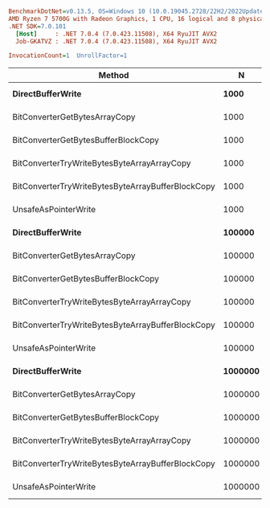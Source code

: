 ``` ini

BenchmarkDotNet=v0.13.5, OS=Windows 10 (10.0.19045.2728/22H2/2022Update)
AMD Ryzen 7 5700G with Radeon Graphics, 1 CPU, 16 logical and 8 physical cores
.NET SDK=7.0.101
  [Host]     : .NET 7.0.4 (7.0.423.11508), X64 RyuJIT AVX2
  Job-GKATVZ : .NET 7.0.4 (7.0.423.11508), X64 RyuJIT AVX2

InvocationCount=1  UnrollFactor=1  

```
|                                            Method |       N |         Mean |       Error |      StdDev |      Gen0 |   Allocated |
|-------------------------------------------------- |-------- |-------------:|------------:|------------:|----------:|------------:|
|                                 **DirectBufferWrite** |    **1000** |     **492.4 μs** |     **3.47 μs** |     **2.71 μs** |         **-** |   **173.08 KB** |
|                     BitConverterGetBytesArrayCopy |    1000 |     498.4 μs |     4.57 μs |     3.82 μs |         - |   173.08 KB |
|               BitConverterGetBytesBufferBlockCopy |    1000 |     492.3 μs |     2.66 μs |     2.36 μs |         - |   173.08 KB |
|       BitConverterTryWriteBytesByteArrayArrayCopy |    1000 |     493.0 μs |     1.56 μs |     1.38 μs |         - |   173.08 KB |
| BitConverterTryWriteBytesByteArrayBufferBlockCopy |    1000 |     489.4 μs |     2.31 μs |     1.93 μs |         - |   173.08 KB |
|                              UnsafeAsPointerWrite |    1000 |     487.6 μs |     1.93 μs |     2.37 μs |         - |   173.08 KB |
|                                 **DirectBufferWrite** |  **100000** |  **16,109.8 μs** |   **303.32 μs** |   **337.14 μs** |         **-** |  **17188.7 KB** |
|                     BitConverterGetBytesArrayCopy |  100000 |  16,317.1 μs |   201.89 μs |   188.85 μs |         - |  17188.7 KB |
|               BitConverterGetBytesBufferBlockCopy |  100000 |  16,206.5 μs |   202.91 μs |   179.87 μs |         - |  17188.7 KB |
|       BitConverterTryWriteBytesByteArrayArrayCopy |  100000 |  16,346.7 μs |   314.95 μs |   309.32 μs |         - |  17188.7 KB |
| BitConverterTryWriteBytesByteArrayBufferBlockCopy |  100000 |  15,921.5 μs |    93.44 μs |    78.02 μs |         - |  17188.7 KB |
|                              UnsafeAsPointerWrite |  100000 |  16,035.4 μs |   230.70 μs |   215.79 μs |         - |  17188.7 KB |
|                                 **DirectBufferWrite** | **1000000** | **143,330.6 μs** | **1,239.75 μs** | **1,159.66 μs** | **7000.0000** | **171876.2 KB** |
|                     BitConverterGetBytesArrayCopy | 1000000 | 140,289.7 μs | 1,276.17 μs | 1,193.73 μs | 7000.0000 | 171876.2 KB |
|               BitConverterGetBytesBufferBlockCopy | 1000000 | 143,196.0 μs | 1,158.56 μs | 1,083.72 μs | 7000.0000 | 171876.2 KB |
|       BitConverterTryWriteBytesByteArrayArrayCopy | 1000000 | 143,192.5 μs | 1,112.39 μs | 1,040.53 μs | 7000.0000 | 171876.2 KB |
| BitConverterTryWriteBytesByteArrayBufferBlockCopy | 1000000 | 143,839.6 μs | 2,623.85 μs | 2,454.35 μs | 7000.0000 | 171876.2 KB |
|                              UnsafeAsPointerWrite | 1000000 | 144,305.1 μs | 2,413.75 μs | 2,257.82 μs | 7000.0000 | 171876.2 KB |
